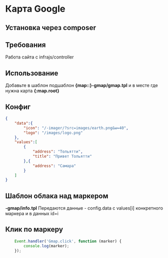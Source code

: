 # Карта Google

## Установка через composer


## Требования

Работа сайта с infrajs/controller

## Использование
Добавьте в шаблон подшаблон **{map::}-gmap/gmap.tpl** и в месте где нужна карта **{:map.root}**

## Конфиг

```json
{
	"data":{
		"icon": "/-imager/?src=images/earth.png&w=40",
		"logo": "/images/logo.png"
	},
	"values":[
		{ 
			"address": "Тольятти",
			"title": "Привет Тольятти"
		},{ 
			"address": "Самара"
		}
	]
}
```
## Шаблон облака над маркером

**-gmap/info.tpl**
Передаются данные - config.data с values[i] конкретного маркера и в данных id=i

## Клик по маркеру

```javascript
	Event.handler('Gmap.click', function (marker) {
		console.log(marker);
	});
```
